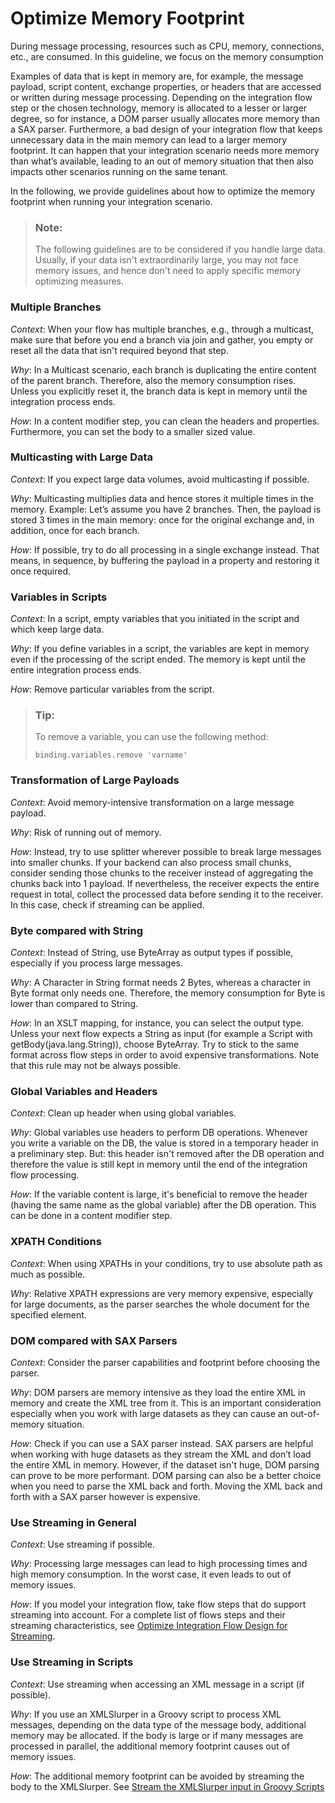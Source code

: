 <!-- loiodc240745c3d040a5835ae2089a78a192 -->

# Optimize Memory Footprint

During message processing, resources such as CPU, memory, connections, etc., are consumed. In this guideline, we focus on the memory consumption



Examples of data that is kept in memory are, for example, the message payload, script content, exchange properties, or headers that are accessed or written during message processing. Depending on the integration flow step or the chosen technology, memory is allocated to a lesser or larger degree, so for instance, a DOM parser usually allocates more memory than a SAX parser. Furthermore, a bad design of your integration flow that keeps unnecessary data in the main memory can lead to a larger memory footprint. It can happen that your integration scenario needs more memory than what’s available, leading to an out of memory situation that then also impacts other scenarios running on the same tenant.

In the following, we provide guidelines about how to optimize the memory footprint when running your integration scenario.

> ### Note:  
> The following guidelines are to be considered if you handle large data. Usually, if your data isn't extraordinarily large, you may not face memory issues, and hence don't need to apply specific memory optimizing measures.



### Multiple Branches

*Context*: When your flow has multiple branches, e.g., through a multicast, make sure that before you end a branch via join and gather, you empty or reset all the data that isn't required beyond that step.

*Why*: In a Multicast scenario, each branch is duplicating the entire content of the parent branch. Therefore, also the memory consumption rises. Unless you explicitly reset it, the branch data is kept in memory until the integration process ends.

*How*: In a content modifier step, you can clean the headers and properties. Furthermore, you can set the body to a smaller sized value.



### Multicasting with Large Data

*Context*: If you expect large data volumes, avoid multicasting if possible.

*Why*: Multicasting multiplies data and hence stores it multiple times in the memory. Example: Let’s assume you have 2 branches. Then, the payload is stored 3 times in the main memory: once for the original exchange and, in addition, once for each branch.

*How*: If possible, try to do all processing in a single exchange instead. That means, in sequence, by buffering the payload in a property and restoring it once required.



### Variables in Scripts

*Context*: In a script, empty variables that you initiated in the script and which keep large data.

*Why*: If you define variables in a script, the variables are kept in memory even if the processing of the script ended. The memory is kept until the entire integration process ends.

*How*: Remove particular variables from the script.

> ### Tip:  
> To remove a variable, you can use the following method:
> 
> `binding.variables.remove 'varname'` 



### Transformation of Large Payloads

*Context*: Avoid memory-intensive transformation on a large message payload.

*Why*: Risk of running out of memory.

*How*: Instead, try to use splitter wherever possible to break large messages into smaller chunks. If your backend can also process small chunks, consider sending those chunks to the receiver instead of aggregating the chunks back into 1 payload. If nevertheless, the receiver expects the entire request in total, collect the processed data before sending it to the receiver. In this case, check if streaming can be applied.



### Byte compared with String

*Context*: Instead of String, use ByteArray as output types if possible, especially if you process large messages.

*Why*: A Character in String format needs 2 Bytes, whereas a character in Byte format only needs one. Therefore, the memory consumption for Byte is lower than compared to String.

*How*: In an XSLT mapping, for instance, you can select the output type. Unless your next flow expects a String as input \(for example a Script with getBody\(java.lang.String\)\), choose ByteArray. Try to stick to the same format across flow steps in order to avoid expensive transformations. Note that this rule may not be always possible.



### Global Variables and Headers

*Context*: Clean up header when using global variables.

*Why*: Global variables use headers to perform DB operations. Whenever you write a variable on the DB, the value is stored in a temporary header in a preliminary step. But: this header isn't removed after the DB operation and therefore the value is still kept in memory until the end of the integration flow processing.

*How*: If the variable content is large, it's beneficial to remove the header \(having the same name as the global variable\) after the DB operation. This can be done in a content modifier step.



### XPATH Conditions

*Context*: When using XPATHs in your conditions, try to use absolute path as much as possible.

*Why*: Relative XPATH expressions are very memory expensive, especially for large documents, as the parser searches the whole document for the specified element.



### DOM compared with SAX Parsers

*Context*: Consider the parser capabilities and footprint before choosing the parser.

*Why*: DOM parsers are memory intensive as they load the entire XML in memory and create the XML tree from it. This is an important consideration especially when you work with large datasets as they can cause an out-of-memory situation.

*How*: Check if you can use a SAX parser instead. SAX parsers are helpful when working with huge datasets as they stream the XML and don’t load the entire XML in memory. However, if the dataset isn't huge, DOM parsing can prove to be more performant. DOM parsing can also be a better choice when you need to parse the XML back and forth. Moving the XML back and forth with a SAX parser however is expensive.



### Use Streaming in General

*Context*: Use streaming if possible.

*Why*: Processing large messages can lead to high processing times and high memory consumption. In the worst case, it even leads to out of memory issues.

*How*: If you model your integration flow, take flow steps that do support streaming into account. For a complete list of flows steps and their streaming characteristics, see [Optimize Integration Flow Design for Streaming](optimize-integration-flow-design-for-streaming-396941a.md).



### Use Streaming in Scripts

*Context*: Use streaming when accessing an XML message in a script \(if possible\).

*Why*: If you use an XMLSlurper in a Groovy script to process XML messages, depending on the data type of the message body, additional memory may be allocated. If the body is large or if many messages are processed in parallel, the additional memory footprint causes out of memory issues.

*How*: The additional memory footprint can be avoided by streaming the body to the XMLSlurper. See [Stream the XMLSlurper input in Groovy Scripts](https://blogs.sap.com/2017/06/20/stream-the-xmlslurper-input-in-groovy-scripts/)

